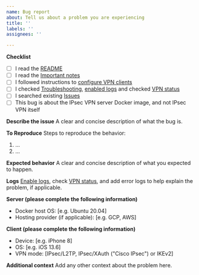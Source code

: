 ```yaml
---
name: Bug report
about: Tell us about a problem you are experiencing
title: ''
labels: ''
assignees: ''

---
```


**Checklist**

- [ ] I read the [README](https://github.com/hwdsl2/docker-ipsec-vpn-server/blob/master/README.md)
- [ ] I read the [Important notes](https://github.com/hwdsl2/docker-ipsec-vpn-server/blob/master/README.md#important-notes)
- [ ] I followed instructions to [configure VPN clients](https://github.com/hwdsl2/docker-ipsec-vpn-server/blob/master/README.md#next-steps)
- [ ] I checked [Troubleshooting](https://github.com/hwdsl2/setup-ipsec-vpn/blob/master/docs/clients.md#troubleshooting), [enabled logs](https://github.com/hwdsl2/docker-ipsec-vpn-server/blob/master/docs/advanced-usage.md#enable-libreswan-logs) and checked [VPN status](https://github.com/hwdsl2/setup-ipsec-vpn/blob/master/docs/clients.md#check-logs-and-vpn-status)
- [ ] I searched existing [Issues](https://github.com/hwdsl2/docker-ipsec-vpn-server/issues?q=is%3Aissue)
- [ ] This bug is about the IPsec VPN server Docker image, and not IPsec VPN itself

<!---
If you need help with IPsec VPN itself, please see [Feedback & Questions](https://github.com/hwdsl2/setup-ipsec-vpn/blob/master/README.md#feedback--questions). Ask VPN-related questions on the [Libreswan](https://lists.libreswan.org/mailman/listinfo/swan) or [strongSwan](https://lists.strongswan.org/mailman/listinfo/users) mailing list, or search e.g. [Stack Overflow](https://stackoverflow.com/questions/tagged/vpn).
--->

**Describe the issue**
A clear and concise description of what the bug is.

**To Reproduce**
Steps to reproduce the behavior:

1. ...
2. ...

**Expected behavior**
A clear and concise description of what you expected to happen.

**Logs**
[Enable logs](https://github.com/hwdsl2/docker-ipsec-vpn-server/blob/master/docs/advanced-usage.md#enable-libreswan-logs), check [VPN status](https://github.com/hwdsl2/setup-ipsec-vpn/blob/master/docs/clients.md#check-logs-and-vpn-status), and add error logs to help explain the problem, if applicable.

**Server (please complete the following information)**
- Docker host OS: [e.g. Ubuntu 20.04]
- Hosting provider (if applicable): [e.g. GCP, AWS]

**Client (please complete the following information)**
- Device: [e.g. iPhone 8]
- OS: [e.g. iOS 13.6]
- VPN mode: [IPsec/L2TP, IPsec/XAuth ("Cisco IPsec") or IKEv2]

**Additional context**
Add any other context about the problem here.
